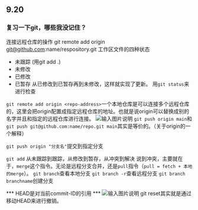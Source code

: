 ## 9.20
### 复习一下git，哪些我没记住？
连接远程仓库的操作
git remote add origin git@github.com:name/respository.git
工作区文件的四种状态
- 未跟踪 (用git add .)
- 未修改
- 已修改
- 已暂存
从已修改到已暂存再到未修改，这样就实现了更新。
用`git status`来进行检查

`git remote add origin <repo-address>`一个本地仓库是可以连接多个远程仓库的，这里会把origin配置成指定远程仓库的地址。也就是说origin可以替换成别的名字并且和指定的远程仓库进行连接。
![输入图片说明](/imgs/2023-09-20/rpZWYFtQmWvmZkpd.png)
`git push origin main`和`git push git@github.com:name/repo.git main`其实是等价的。（关于origin的一个解释）

`git push origin "分支名"`提交到指定分支


`git add` 从未跟踪到跟踪，从修改到暂存，从冲突到解决
说到冲突，主要就在于，`merge`这个指令。无论是远程分支合并，还是`pull`指令（`pull = fetch + 本地的merge`）。
`git branch`查看本地分支
`git branch -r`查看远程分支
`git branch branchname`创建分支

*** HEAD是对当前commit-ID的引用 ***
![输入图片说明](/imgs/2023-09-20/awQhFK47o61oyf2E.png)
git reset其实就是通过移动HEAD来进行撤销。

<!--stackedit_data:
eyJoaXN0b3J5IjpbNTMyMTYzNjAzLDE1MzAzODU2NTEsMTExOT
k5MDU4OSwtMzM1MzAzMjk5LC03MjEyNDU0OTgsMTk4NzkzMzkz
MCwtODA3NzAxODU0LC0xNTIxMDAzODMyXX0=
-->